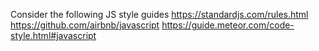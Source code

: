 Consider the following JS style guides
 https://standardjs.com/rules.html
 https://github.com/airbnb/javascript
 https://guide.meteor.com/code-style.html#javascript
